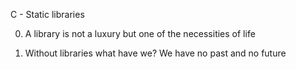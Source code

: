 C - Static libraries


0. A library is not a luxury but one of the necessities of life


1. Without libraries what have we? We have no past and no future
